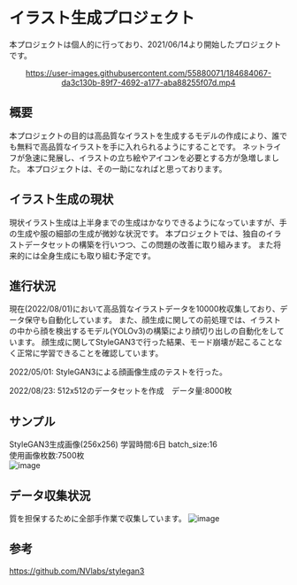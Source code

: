 # イラスト生成プロジェクト
本プロジェクトは個人的に行っており、2021/06/14より開始したプロジェクトです。

<div align="center">

https://user-images.githubusercontent.com/55880071/184684067-da3c130b-89f7-4692-a177-aba88255f07d.mp4

</div>

## 概要
本プロジェクトの目的は高品質なイラストを生成するモデルの作成により、誰でも無料で高品質なイラストを手に入れられるようにすることです。
ネットライフが急速に発展し、イラストの立ち絵やアイコンを必要とする方が急増しました。
本プロジェクトは、その一助になればと思っております。

## イラスト生成の現状
現状イラスト生成は上半身までの生成はかなりできるようになっていますが、手の生成や服の細部の生成が微妙な状況です。
本プロジェクトでは、独自のイラストデータセットの構築を行いつつ、この問題の改善に取り組みます。
また将来的には全身生成にも取り組む予定です。

## 進行状況
現在(2022/08/01)において高品質なイラストデータを10000枚収集しており、データ保守も自動化しています。
また、顔生成に関しての前処理では、イラストの中から顔を検出するモデル(YOLOv3)の構築により顔切り出しの自動化をしています。
顔生成に関してStyleGAN3で行った結果、モード崩壊が起こることなく正常に学習できることを確認しています。

2022/05/01: StyleGAN3による顔画像生成のテストを行った。

2022/08/23: 512x512のデータセットを作成　データ量:8000枚


## サンプル
StyleGAN3生成画像(256x256)
学習時間:6日
batch_size:16\
使用画像枚数:7500枚\
![image](https://user-images.githubusercontent.com/55880071/184714950-d3c9232a-d248-412f-a49c-9104394ce5ee.png)
## データ収集状況
質を担保するために全部手作業で収集しています。
![image](https://user-images.githubusercontent.com/55880071/187723325-4a5fe061-97c3-488b-91e5-9026f33303c4.png)



## 参考
https://github.com/NVlabs/stylegan3
